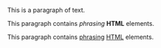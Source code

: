 This is a paragraph of text.

This paragraph contains <i>phrasing</i>
<strong>HTML</strong> elements.

This paragraph contains <u>phrasing</u>
<a href="#">HTML</a> elements.
